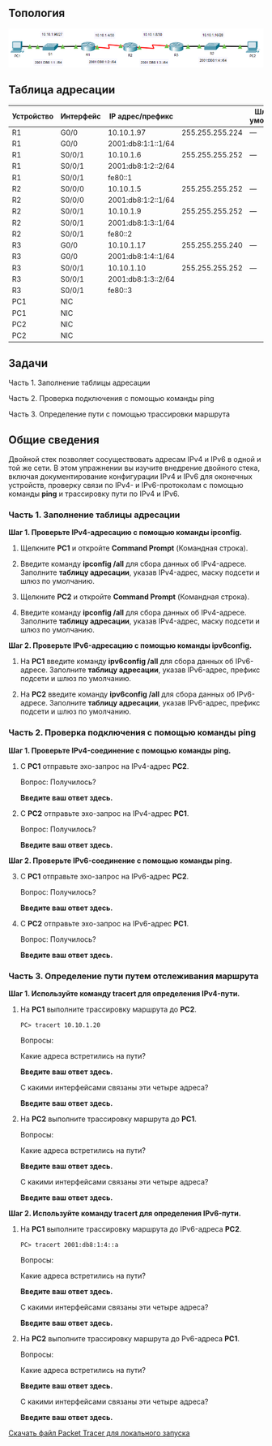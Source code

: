 ## Топология

![](./assets/topology.png)

## Таблица адресации

| Устройство | Интерфейс | IP адрес/префикс   |                 | Шлюз по умолчанию |
|------------|-----------|--------------------|-----------------|-------------------|
| R1         | G0/0      | 10.10.1.97         | 255.255.255.224 | —                 |
| R1         | G0/0      | 2001:db8:1:1::1/64 |                 |                   |
| R1         | S0/0/1    | 10.10.1.6          | 255.255.255.252 | —                 |
| R1         | S0/0/1    | 2001:db8:1:2::2/64 |                 |                   |
| R1         | S0/0/1    | fe80::1            |                 |                   |
| R2         | S0/0/0    | 10.10.1.5          | 255.255.255.252 | —                 |
| R2         | S0/0/0    | 2001:db8:1:2::1/64 |                 |                   |
| R2         | S0/0/1    | 10.10.1.9          | 255.255.255.252 | —                 |
| R2         | S0/0/1    | 2001:db8:1:3::1/64 |                 |                   |
| R2         | S0/0/1    | fe80::2            |                 |                   |
| R3         | G0/0      | 10.10.1.17         | 255.255.255.240 | —                 |
| R3         | G0/0      | 2001:db8:1:4::1/64 |                 |                   |
| R3         | S0/0/1    | 10.10.1.10         | 255.255.255.252 | —                 |
| R3         | S0/0/1    | 2001:db8:1:3::2/64 |                 |                   |
| R3         | S0/0/1    | fe80::3            |                 |                   |
| PC1        | NIC       |                    |                 |                   |
| PC1        | NIC       |                    |                 |                   |
| PC2        | NIC       |                    |                 |                   |
| PC2        | NIC       |                    |                 |                   |

## Задачи

Часть 1. Заполнение таблицы адресации

Часть 2. Проверка подключения с помощью команды ping

Часть 3. Определение пути с помощью трассировки маршрута

## Общие сведения

Двойной стек позволяет сосуществовать адресам IPv4 и IPv6 в одной и той же сети. В этом упражнении вы изучите внедрение двойного стека, включая документирование конфигурации IPv4 и IPv6 для оконечных устройств, проверку связи по IPv4- и IPv6-протоколам с помощью команды **ping** и трассировку пути по IPv4 и IPv6.

### Часть 1. Заполнение таблицы адресации

**Шаг 1. Проверьте IPv4-адресацию с помощью команды ipconfig.**

1.  Щелкните **PC1** и откройте **Command Prompt** (Командная строка).

2.  Введите команду **ipconfig /all** для сбора данных об IPv4-адресе. Заполните **таблицу адресации**, указав IPv4-адрес, маску подсети и шлюз по умолчанию.

3.  Щелкните **PC2** и откройте **Command Prompt** (Командная строка).

4.  Введите команду **ipconfig /all** для сбора данных об IPv4-адресе. Заполните **таблицу адресации**, указав IPv4-адрес, маску подсети и шлюз по умолчанию.

**Шаг 2. Проверьте IPv6-адресацию с помощью команды ipv6config.**

1.  На **PC1** введите команду **ipv6config /all** для сбора данных об IPv6-адресе. Заполните **таблицу адресации**, указав IPv6-адрес, префикс подсети и шлюз по умолчанию.

2.  На **PC2** введите команду **ipv6config /all** для сбора данных об IPv6-адресе. Заполните **таблицу адресации**, указав IPv6-адрес, префикс подсети и шлюз по умолчанию.

### Часть 2. Проверка подключения с помощью команды ping

**Шаг 1. Проверьте IPv4-соединение с помощью команды ping.**

1.  C **PC1** отправьте эхо-запрос на IPv4-адрес **PC2**.

    Вопрос: Получилось?

    **Введите ваш ответ здесь.**

2.  C **PC2** отправьте эхо-запрос на IPv4-адрес **PC1**.

    Вопрос: Получилось?

    **Введите ваш ответ здесь.**

**Шаг 2. Проверьте IPv6-соединение с помощью команды ping.**

3.  C **PC1** отправьте эхо-запрос на IPv6-адрес **PC2**.

    Вопрос: Получилось?

    **Введите ваш ответ здесь.**

4.  C **PC2** отправьте эхо-запрос на IPv6-адрес **PC1**.

    Вопрос: Получилось?

    **Введите ваш ответ здесь.**

### Часть 3. Определение пути путем отслеживания маршрута

**Шаг 1. Используйте команду tracert для определения IPv4-пути.**

1.  На **PC1** выполните трассировку маршрута до **PC2**.

    ```
    PC> tracert 10.10.1.20
    ```

    Вопросы:

    Какие адреса встретились на пути?

    **Введите ваш ответ здесь.**

    С какими интерфейсами связаны эти четыре адреса?

    **Введите ваш ответ здесь.**

2.  На **PC2** выполните трассировку маршрута до **PC1**.

    Вопросы:

    Какие адреса встретились на пути?

    **Введите ваш ответ здесь.**

    С какими интерфейсами связаны эти четыре адреса?

    **Введите ваш ответ здесь.**

**Шаг 2. Используйте команду tracert для определения IPv6-пути.**

1.  На **PC1** выполните трассировку маршрута до IPv6-адреса **PC2**.

    ```
    PC> tracert 2001:db8:1:4::a
    ```

    Вопросы:

    Какие адреса встретились на пути?

    **Введите ваш ответ здесь.**

    С какими интерфейсами связаны эти четыре адреса?

    **Введите ваш ответ здесь.**

2.  На **PC2** выполните трассировку маршрута до Pv6-адреса **PC1**.

    Вопросы:

    Какие адреса встретились на пути?

    **Введите ваш ответ здесь.**

    С какими интерфейсами связаны эти четыре адреса?

    **Введите ваш ответ здесь.**

[Скачать файл Packet Tracer для локального запуска](./assets/13.2.6-packet-tracer---verify-ipv4-and-ipv6-addressing_ru-RU.pka)
